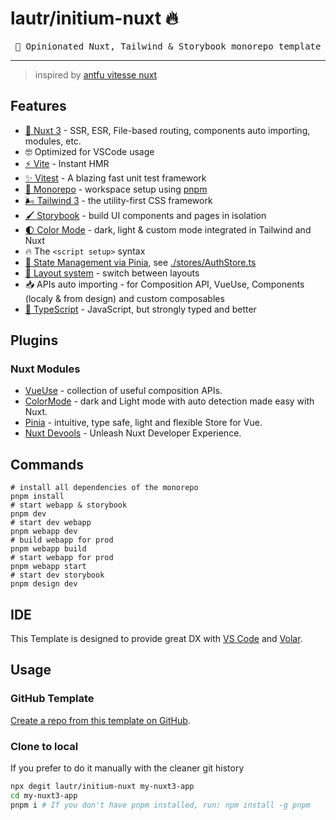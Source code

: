 #  lautr/initium-nuxt 🔥

<pre align="center">
🚀 Opinionated Nuxt, Tailwind & Storybook monorepo template
</pre>
<hr />

> inspired by [antfu vitesse nuxt](https://github.com/antfu/vitesse-nuxt3)

## Features
- [💚 Nuxt 3](https://v3.nuxtjs.org) - SSR, ESR, File-based routing, components auto importing, modules, etc.
- 🤓 Optimized for VSCode usage
- [⚡️ Vite](https://vitejs.dev/) - Instant HMR
- [✨ Vitest](https://vitest.dev/guide/) - A blazing fast unit test framework 
- [🚝 Monorepo](https://pnpm.io/workspaces) - workspace setup using [pnpm](https://pnpm.io/)
- [🌬️ Tailwind 3](https://tailwindcss.com/) - the utility-first CSS framework
- [🖌️ Storybook](https://storybook.js.org/) - build UI components and pages in isolation
- [🌓 Color Mode](https://github.com/nuxt-community/color-mode-module) - dark, light & custom mode integrated in Tailwind and Nuxt
- 🔥 The `<script setup>` syntax
- [🍍 State Management via Pinia](https://pinia.esm.dev), see [./stores/AuthStore.ts](./stores/AuthStore.ts)
- [📑 Layout system](./layouts) - switch between layouts
- 📥 APIs auto importing - for Composition API, VueUse, Components (localy & from design) and custom composables
- [🦾 TypeScript](https://www.typescriptlang.org/) - JavaScript, but strongly typed and better

## Plugins

### Nuxt Modules

- [VueUse](https://github.com/vueuse/vueuse) - collection of useful composition APIs.
- [ColorMode](https://github.com/nuxt-community/color-mode-module) - dark and Light mode with auto detection made easy with Nuxt.
- [Pinia](https://pinia.esm.dev/) - intuitive, type safe, light and flexible Store for Vue.
- [Nuxt Devools](https://devtools.nuxtjs.org/) - Unleash Nuxt Developer Experience.

## Commands
```
# install all dependencies of the monorepo
pnpm install
# start webapp & storybook
pnpm dev
# start dev webapp
pnpm webapp dev
# build webapp for prod
pnpm webapp build
# start webapp for prod
pnpm webapp start
# start dev storybook
pnpm design dev
```

## IDE

This Template is designed to provide great DX with [VS Code](https://code.visualstudio.com/) and [Volar](https://github.com/johnsoncodehk/volar).

## Usage

### GitHub Template

[Create a repo from this template on GitHub](https://github.com/lautr/initium-nuxt/generate).

### Clone to local

If you prefer to do it manually with the cleaner git history

```bash
npx degit lautr/initium-nuxt my-nuxt3-app
cd my-nuxt3-app
pnpm i # If you don't have pnpm installed, run: npm install -g pnpm
```
